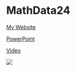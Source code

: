 # MathData24


[My Website](https://tinyurl.com/RiverSightSystemsWebsite)

[PowerPoint](https://tinyurl.com/PPT-RiverSightSystems)

[Video](https://youtu.be/DOw1x88Iw-w)

<img src="https://www.floridacareercenters.org/wp-content/uploads/2017/11/Florida-Atlantic-University-FAU.jpg">

